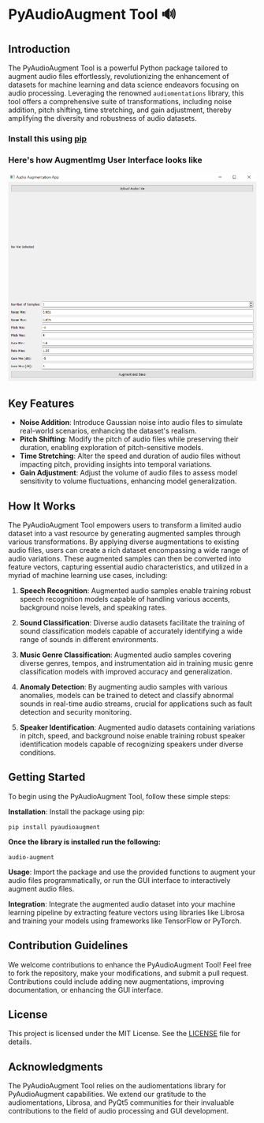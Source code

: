 # PyAudioAugment Tool 🔊

## Introduction
The PyAudioAugment Tool is a powerful Python package tailored to augment audio files effortlessly, revolutionizing the enhancement of datasets for machine learning and data science endeavors focusing on audio processing. Leveraging the renowned `audiomentations` library, this tool offers a comprehensive suite of transformations, including noise addition, pitch shifting, time stretching, and gain adjustment, thereby amplifying the diversity and robustness of audio datasets.

### Install this using [pip](https://pypi.org/project/pyaudioaugment/)

### Here's how AugmentImg User Interface looks like

![AugmentImg UI](images/Capture.png) 

## Key Features
- **Noise Addition**: Introduce Gaussian noise into audio files to simulate real-world scenarios, enhancing the dataset's realism.
- **Pitch Shifting**: Modify the pitch of audio files while preserving their duration, enabling exploration of pitch-sensitive models.
- **Time Stretching**: Alter the speed and duration of audio files without impacting pitch, providing insights into temporal variations.
- **Gain Adjustment**: Adjust the volume of audio files to assess model sensitivity to volume fluctuations, enhancing model generalization.

## How It Works
The PyAudioAugment Tool empowers users to transform a limited audio dataset into a vast resource by generating augmented samples through various transformations. By applying diverse augmentations to existing audio files, users can create a rich dataset encompassing a wide range of audio variations. These augmented samples can then be converted into feature vectors, capturing essential audio characteristics, and utilized in a myriad of machine learning use cases, including:

1. **Speech Recognition**: Augmented audio samples enable training robust speech recognition models capable of handling various accents, background noise levels, and speaking rates.

2. **Sound Classification**: Diverse audio datasets facilitate the training of sound classification models capable of accurately identifying a wide range of sounds in different environments.

3. **Music Genre Classification**: Augmented audio samples covering diverse genres, tempos, and instrumentation aid in training music genre classification models with improved accuracy and generalization.

4. **Anomaly Detection**: By augmenting audio samples with various anomalies, models can be trained to detect and classify abnormal sounds in real-time audio streams, crucial for applications such as fault detection and security monitoring.

5. **Speaker Identification**: Augmented audio datasets containing variations in pitch, speed, and background noise enable training robust speaker identification models capable of recognizing speakers under diverse conditions.

## Getting Started
To begin using the PyAudioAugment Tool, follow these simple steps:

 **Installation**: Install the package using pip:

    
    pip install pyaudioaugment

  **Once the library is installed run the following:**
    
    audio-augment
    

**Usage**: Import the package and use the provided functions to augment your audio files programmatically, or run the GUI interface to interactively augment audio files.

**Integration**: Integrate the augmented audio dataset into your machine learning pipeline by extracting feature vectors using libraries like Librosa and training your models using frameworks like TensorFlow or PyTorch.

## Contribution Guidelines
We welcome contributions to enhance the PyAudioAugment Tool! Feel free to fork the repository, make your modifications, and submit a pull request. Contributions could include adding new augmentations, improving documentation, or enhancing the GUI interface.

## License
This project is licensed under the MIT License. See the [LICENSE](LICENSE) file for details.

## Acknowledgments
The PyAudioAugment Tool relies on the audiomentations library for PyAudioAugment capabilities. We extend our gratitude to the audiomentations, Librosa, and PyQt5 communities for their invaluable contributions to the field of audio processing and GUI development.
